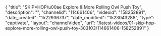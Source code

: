 {
    "title": "SKIP*HOP\u00ae Explore & More Rolling Owl Push Toy",
    "description": "",
    "channelid": "114661406",
    "videoid": "158252891",
    "date_created": "1522936737",
    "date_modified": "1523043288",
    "type": "captivate",
    "layout": "channelVideo",
    "url": "\/latest-videos\/01-skip-hop-explore-more-rolling-owl-push-toy-303103\/114661406-158252891"
}